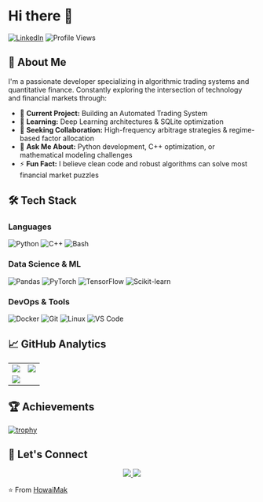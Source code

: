 # Hi there 👋

[![LinkedIn](https://img.shields.io/badge/LinkedIn-Connect-blue?style=for-the-badge&logo=linkedin)](https://www.linkedin.com/in/howaimak)
![Profile Views](https://komarev.com/ghpvc/?username=howaimak&label=Profile%20views&color=0e75b6&style=flat)

## 🚀 About Me

I'm a passionate developer specializing in algorithmic trading systems and quantitative finance. Constantly exploring the intersection of technology and financial markets through:

- 🔭 **Current Project:** Building an Automated Trading System
- 🌱 **Learning:** Deep Learning architectures & SQLite optimization
- 🤝 **Seeking Collaboration:** High-frequency arbitrage strategies & regime-based factor allocation
- 💬 **Ask Me About:** Python development, C++ optimization, or mathematical modeling challenges
- ⚡ **Fun Fact:** I believe clean code and robust algorithms can solve most financial market puzzles

## 🛠️ Tech Stack

### Languages
![Python](https://img.shields.io/badge/Python-3776AB?style=for-the-badge&logo=python&logoColor=white)
![C++](https://img.shields.io/badge/C++-00599C?style=for-the-badge&logo=c%2B%2B&logoColor=white)
![Bash](https://img.shields.io/badge/Bash-4EAA25?style=for-the-badge&logo=gnu-bash&logoColor=white)

### Data Science & ML
![Pandas](https://img.shields.io/badge/Pandas-150458?style=for-the-badge&logo=pandas)
![PyTorch](https://img.shields.io/badge/PyTorch-EE4C2C?style=for-the-badge&logo=pytorch)
![TensorFlow](https://img.shields.io/badge/TensorFlow-FF6F00?style=for-the-badge&logo=tensorflow)
![Scikit-learn](https://img.shields.io/badge/ScikitLearn-F7931E?style=for-the-badge&logo=scikit-learn)

### DevOps & Tools
![Docker](https://img.shields.io/badge/Docker-2496ED?style=for-the-badge&logo=docker&logoColor=white)
![Git](https://img.shields.io/badge/Git-F05032?style=for-the-badge&logo=git&logoColor=white)
![Linux](https://img.shields.io/badge/Linux-FCC624?style=for-the-badge&logo=linux&logoColor=black)
![VS Code](https://img.shields.io/badge/VS_Code-007ACC?style=for-the-badge&logo=visual-studio-code)

## 📈 GitHub Analytics

<table>
  <tr>
    <td>
      <img align="center" src="https://github-readme-stats.vercel.app/api?username=HowaiMak&show_icons=true&theme=radical&include_all_commits=true" />
    </td>
    <td>
      <img align="center" src="https://github-readme-streak-stats.herokuapp.com/?user=HowaiMak&theme=radical" />
    </td>
  </tr>
  <tr>
    <td colspan="2">
      <img src="https://github-readme-stats.vercel.app/api/top-langs/?username=HowaiMak&layout=compact&theme=radical&langs_count=8" />
    </td>
  </tr>
</table>

## 🏆 Achievements

[![trophy](https://github-profile-trophy.vercel.app/?username=howaimak&theme=onedark&row=2&column=4)](https://github.com/ryo-ma/github-profile-trophy)

## 🤝 Let's Connect

<p align="center">
  <a href="https://twitter.com/sn0wy_bun" target="_blank">
    <img src="https://img.shields.io/badge/Twitter-1DA1F2?style=for-the-badge&logo=twitter&logoColor=white" />
  </a>
  <a href="https://www.linkedin.com/in/howaimak" target="_blank">
    <img src="https://img.shields.io/badge/LinkedIn-0077B5?style=for-the-badge&logo=linkedin&logoColor=white" />
  </a>
</p>

⭐️ From [HowaiMak](https://github.com/HowaiMak)
